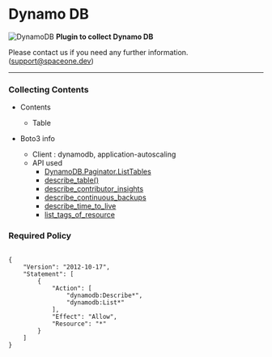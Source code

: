 # Dynamo DB

![DynamoDB](https://spaceone-custom-assets.s3.ap-northeast-2.amazonaws.com/console-assets/icons/cloud-services/aws/Amazon-DynamoDB.svg)
**Plugin to collect Dynamo DB**

Please contact us if you need any further information. (<support@spaceone.dev>)

---

### Collecting Contents

- Contents
  - Table
  
- Boto3 info
  - Client : dynamodb, application-autoscaling
  - API used
    - [DynamoDB.Paginator.ListTables](https://boto3.amazonaws.com/v1/documentation/api/latest/reference/services/docdb.html#DocDB.Paginator.DescribeDBClusters)
    - [describe_table()](https://boto3.amazonaws.com/v1/documentation/api/latest/reference/services/dynamodb.html#DynamoDB.Client.describe_table)
    - [describe_contributor_insights](https://boto3.amazonaws.com/v1/documentation/api/latest/reference/services/dynamodb.html#DynamoDB.Client.describe_contributor_insights)
    - [describe_continuous_backups](https://boto3.amazonaws.com/v1/documentation/api/latest/reference/services/dynamodb.html#DynamoDB.Client.describe_continuous_backups)
    - [describe_time_to_live](https://boto3.amazonaws.com/v1/documentation/api/latest/reference/services/dynamodb.html#DynamoDB.Client.describe_time_to_live)
    - [list_tags_of_resource](https://boto3.amazonaws.com/v1/documentation/api/latest/reference/services/dynamodb.html#DynamoDB.Client.list_tags_of_resource)
  

### Required Policy
  
<pre>
<code>
{
    "Version": "2012-10-17",
    "Statement": [
        {
            "Action": [
                "dynamodb:Describe*",
                "dynamodb:List*"
            ],
            "Effect": "Allow",
            "Resource": "*"
        }
    ]
}
</code>
</pre>